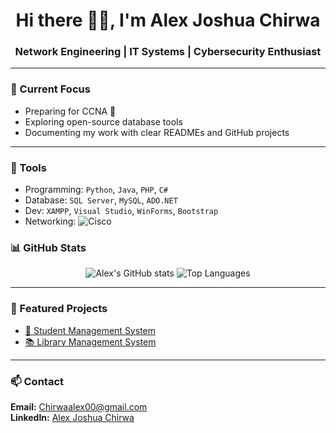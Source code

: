 <h1 align="center">Hi there 👋🏾, I'm Alex Joshua Chirwa</h1>
<h3 align="center">Network Engineering | IT Systems | Cybersecurity Enthusiast</h3>

---

### 🚀 Current Focus
- Preparing for CCNA 🧠
- Exploring open-source database tools
- Documenting my work with clear READMEs and GitHub projects

---

### 🔧 Tools
- Programming: `Python`, `Java`, `PHP`, `C#`
- Database: `SQL Server`, `MySQL`, `ADO.NET`
- Dev: `XAMPP`, `Visual Studio`, `WinForms`, `Bootstrap`
- Networking: ![Cisco](https://img.shields.io/badge/Cisco-IOS-blue?logo=cisco)

### 📊 GitHub Stats

<p align="center">
  <img src="https://github-readme-stats.vercel.app/api?username=alexchirwa&show_icons=true&theme=gruvbox" alt="Alex's GitHub stats" />
  <img src="https://github-readme-stats.vercel.app/api/top-langs/?username=alexchirwa&layout=compact&theme=tokyonight" alt="Top Languages" />
</p>

---

### 📌 Featured Projects
- [📘 Student Management System](https://github.com/AlexChirwa/Development-of-student-management-system)
- [📚 Library Management System](https://github.com/AlexChirwa/Development-of-a-Comprehensive-Library-Management-System-based-on-bootstrap)

---

### 📫 Contact
**Email:** Chirwaalex00@gmail.com  
**LinkedIn:** [Alex Joshua Chirwa](https://www.linkedin.com/in/alex-joshua-chirwa)
